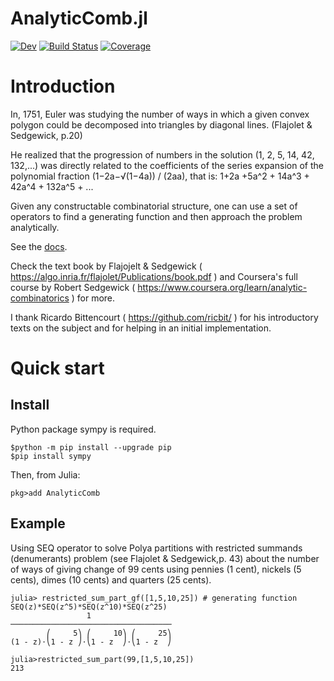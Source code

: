 # AnalyticComb.jl

[![Dev](https://img.shields.io/badge/docs-dev-blue.svg)](https://fargolo.github.io/AnalyticComb.jl/dev/)
[![Build Status](https://github.com/fargolo/AnalyticComb.jl/actions/workflows/CI.yml/badge.svg?branch=main)](https://github.com/fargolo/AnalyticComb.jl/actions/workflows/CI.yml?query=branch%3Amain)
[![Coverage](https://codecov.io/gh/fargolo/AnalyticComb.jl/branch/main/graph/badge.svg)](https://codecov.io/gh/fargolo/AnalyticComb.jl)


# Introduction  

In, 1751, Euler was studying the number of ways in which a given convex polygon could be decomposed into triangles by diagonal lines. (Flajolet & Sedgewick, p.20)

He realized that the progression of numbers in the solution (1, 2, 5, 14, 42, 132,...) was directly related to the coefficients of the series expansion of the polynomial fraction (1−2a−√(1−4a)) / (2aa), that is:
1+2a +5a^2 + 14a^3 + 42a^4 + 132a^5 + ...

Given any constructable combinatorial structure, one can use a set of operators to find a generating function and then approach the problem analytically.

See the [docs](https://fargolo.github.io/AnalyticComb.jl/dev/).

Check the text book by Flajojelt & Sedgewick ( https://algo.inria.fr/flajolet/Publications/book.pdf ) and Coursera's full course by Robert Sedgewick ( https://www.coursera.org/learn/analytic-combinatorics ) for more.  

I thank Ricardo Bittencourt ( https://github.com/ricbit/ ) for his introductory texts on the subject and for helping in an initial implementation.

# Quick start  

## Install

Python package sympy is required. 

```
$python -m pip install --upgrade pip
$pip install sympy
```

Then, from Julia:  
```
pkg>add AnalyticComb
```

## Example

Using SEQ operator to solve Polya partitions with restricted summands (denumerants) problem (see Flajolet & Sedgewick,p. 43) about the number of ways of giving change of 99 cents using pennies (1 cent), nickels (5 cents), dimes (10 cents) and quarters (25 cents).  
```
julia> restricted_sum_part_gf([1,5,10,25]) # generating function SEQ(z)*SEQ(z^5)*SEQ(z^10)*SEQ(z^25)
                 1                  
────────────────────────────────────
        ⎛     5⎞ ⎛     10⎞ ⎛     25⎞
(1 - z)⋅⎝1 - z ⎠⋅⎝1 - z  ⎠⋅⎝1 - z  ⎠

julia>restricted_sum_part(99,[1,5,10,25]) 
213
```
